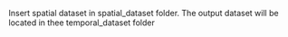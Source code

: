 Insert spatial dataset in spatial_dataset folder. The output dataset will be located in thee temporal_dataset folder
